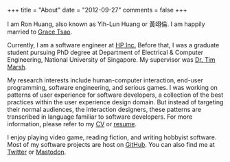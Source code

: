 +++
title = "About"
date = "2012-09-27"
comments = false
+++

I am Ron Huang, also known as Yih-Lun Huang or 黃翊倫. I am happily
married to [Grace Tsao].

Currently, I am a software engineer at
[HP Inc.] Before that, I was a graduate student
pursuing PhD degree at Department of Electrical & Computer
Engineering, National University of Singapore. My supervisor was
[Dr. Tim Marsh].

My research interests include human-computer interaction, end-user
programming, software engineering, and serious games. I was working on
patterns of user experience for software developers, a collection of
the best practices within the user experience design domain. But
instead of targeting their normal audiences, the interaction
designers, these patterns are transcribed in language familiar to
software developers. For more information, please refer to my [CV] or
[resume].

I enjoy playing video game, reading fiction, and writing hobbyist
software. Most of my software projects are host on [GitHub]. You can
also find me at [Twitter] or [Mastodon].

[Grace Tsao]: http://grace.hng.tw/ "Grace Tsao"
[HP Inc.]: https://www.hp.com/ "HP Inc."
[Dr. Tim Marsh]: http://seriousgames.sg/People.php "Dr. Tim Marsh"
[CV]: /cv/ "CV"
[resume]: /pub/resume.pdf "Resume"
[GitHub]: https://github.com/ronhuang "GitHub"
[Twitter]: https://twitter.com/ronhuang "Twitter"
[Mastodon]: https://g0v.social/@ronhuang "Mastodon"
